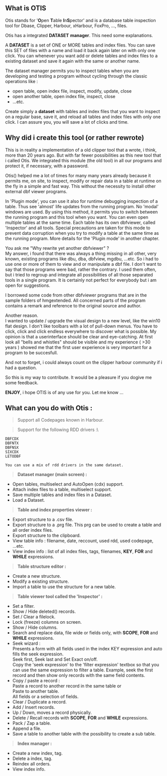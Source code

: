 ## What is OTIS

Otis stands for '**O**pen **T**able **I**n**S**pector' and is a 
database table inspection tool for Dbase, Clipper, Harbour,
xHarbour, FoxPro, ..., files.

Otis has a integrated **DATASET** **manager**. This need some
explanations.

A **DATASET** is a set of ONE or MORE tables and index files. You can save
this SET of files with a name and load it back again later on with only
one click. You can whenever you want add or delete tables and index files
to a existing dataset and save it again with the same or another name.

The dataset manager permits you to inspect tables when you are
developing and testing a program without cycling through the classic
operations like :

- open table, open index file, inspect, modify, update, close
- open another table, open index file, inspect, close
- ...etc.

Create simply a **dataset** with tables and index files that you want to
inspect on a regular base, save it, and reload all tables and index
files with only one click. I can assure you, you will save a lot of
clicks and time.

## Why did i create this tool (or rather rewrote)

This is in reality a implementation of a old clipper tool that a wrote,
i think, more than 20 years ago. But with far fewer possibilities as
this new tool that i called Otis. We integrated this module (the old
tool) in all our programs and protect it, if necessary, with a password.

Otis() helped me a lot of times for many many years already because it
permits me, on site, to inspect, modify or repair data in a table at
runtime on the fly in a simple and fast way. This without the necessity
to install other external dbf viewer programs.

In 'Plugin mode', you can use it also for runtime debugging  inspection
of a table. Thus see \'almost\' life updates from the running program.
No \'modal\' windows are used. By using this method, it permits you to
switch between the running program and this tool when you want. You can
even open multiple tables at the same time. Each table has its own
dbfviewer, called 'Inspector' and all tools. Special precautions are
taken for this mode to prevent data corruption when you try to modify a
table at the same time as the running program. More details for the
'Plugin mode' in another chapter.

You ask me \"Why rewrite yet another dbfviewer\" ?\
My answer, i found that there was always a thing missing in all other,
very known, existing programs like dbu, dba, dbfview, mgdbu, \...etc. So
i had to use one or more of them to view and or manipulate a dbf file. I
don't want to say that those programs were bad, rather the contrary. I
used them often, but i tried to regroup and integrate all possibilities
of all those separated tools in a single program. It is certainly
not perfect for everybody but i am open for suggestions.

I borrowed some code from other dbfviewer programs that are in the
sample folders of hmgextended. All concerned parts of the program
contains a remark and reference to the original source and author.

Another reason.\
I wanted to update / upgrade the visual design to a new level, like the
win10 flat design. I don\'t like toolbars with a lot of pull-down menus.
You have to click, click and click endless everywhere to discover what
is possible. My opinion is that a userinterface should be clear and
eye-catching. At first look all \"bells and whistles\" should be visible
and my experience ( \>30 years ) showed me that the first user
experience is very important for a program to be succesfull.

And not to forget, i could always count on the clipper harbour community
if i had a question.

So this is my way to contribute. It would be a pleasure if you dogive
me some feedback.

**ENJOY**, i hope OTIS is of any use for you. Let me know ...

## What can you do with Otis :

>Support all Codepages known in Harbour.

>Support for the following RDD drivers :\

    DBFCDX
    DBFNTX
    DBFNSX
    SIXCDX
    LETODBF

    You can use a mix of rdd drivers in the same dataset.

>**Dataset manager (main screen) :**

- Open tables, multiselect and AutoOpen (cdx) support.
- Attach index files to a table, multiselect support.
- Save multiple tables and index files in a Dataset.
- Load a Dataset.

>**Table and index properties viewer :**

- Export structure to a .csv file.
- Export structure to a .prg file. This prg can be used to create a table and all order index files.
- Export structure to the clipboard.
- View table info : filename, date, reccount, used rdd, used codepage, ...etc.
- View index info : list of all index files, tags, filenames, **KEY**, **FOR** and **WHILE** expressions.

>**Table structure editor :**
- Create a new structure.
- Modify a existing structure.
- Import a table to use the structure for a new table.

>**Table viewer tool called the 'Inspector' :**
- Set a filter.
- Show / Hide deleted() records.
- Set / Clear a filelock.
- Lock (freeze) columns on screen.
- Show / Hide columns.
- Search and replace data, file wide or fields only, with **SCOPE**, **FOR** and
**WHILE** expressions.
- Seek wizard :\
Presents a form with all fields used in the index KEY expression and auto fills the seek expression.\
Seek first, Seek last and Set Exact on/off.\
Copy the 'seek expression' to the 'filter expression' textbox so that you can use the same expression to filter a table. Example, seek the first record and then show only records with the same field contents.
- Copy / paste a record :\
Paste a record to another record in the same table or\
Paste to another table.\
All fields or a selection of fields.
- Clear / Duplicate a record.
- Add / Insert records.
- Up / Down, moves a record physically.
- Delete / Recall records with **SCOPE**, **FOR** and **WHILE** expressions.
- Pack / Zap a table.
- Append a file.
- Save a table to another table with the possibility to create a sub table.

>**Index manager :**

- Create a new index, tag.
- Delete a index, tag.
- Reindex all orders.
- View index info.
